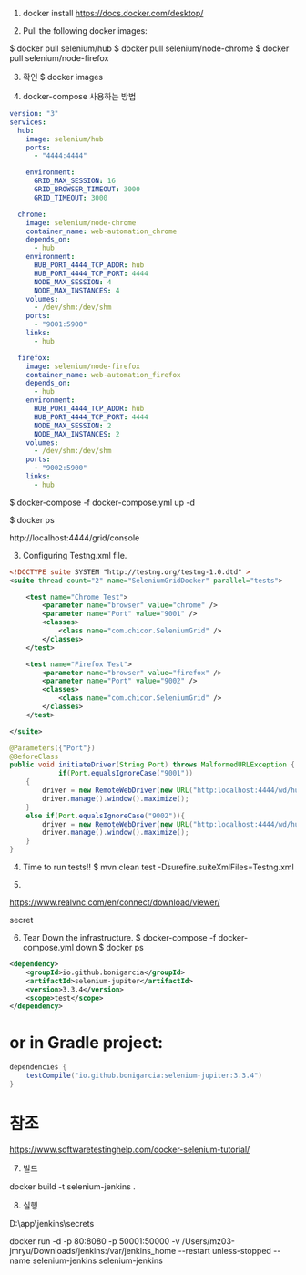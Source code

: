 1. docker install 
https://docs.docker.com/desktop/


2. Pull the following docker images:

$ docker pull selenium/hub
$ docker pull selenium/node-chrome
$ docker pull selenium/node-firefox

3. 확인 
$ docker images


4. docker-compose 사용하는 방법 

```yaml
version: "3"
services:
  hub:
    image: selenium/hub
    ports:
      - "4444:4444"

    environment:
      GRID_MAX_SESSION: 16
      GRID_BROWSER_TIMEOUT: 3000
      GRID_TIMEOUT: 3000

  chrome:
    image: selenium/node-chrome
    container_name: web-automation_chrome
    depends_on:
      - hub
    environment:
      HUB_PORT_4444_TCP_ADDR: hub
      HUB_PORT_4444_TCP_PORT: 4444
      NODE_MAX_SESSION: 4
      NODE_MAX_INSTANCES: 4
    volumes:
      - /dev/shm:/dev/shm
    ports:
      - "9001:5900"
    links:
      - hub

  firefox:
    image: selenium/node-firefox
    container_name: web-automation_firefox
    depends_on:
      - hub
    environment:
      HUB_PORT_4444_TCP_ADDR: hub
      HUB_PORT_4444_TCP_PORT: 4444
      NODE_MAX_SESSION: 2
      NODE_MAX_INSTANCES: 2
    volumes:
      - /dev/shm:/dev/shm
    ports:
      - "9002:5900"
    links:
      - hub
```

$ docker-compose -f docker-compose.yml up -d

$ docker ps

http://localhost:4444/grid/console

3. Configuring Testng.xml file.
```xml 
<!DOCTYPE suite SYSTEM "http://testng.org/testng-1.0.dtd" >
<suite thread-count="2" name="SeleniumGridDocker" parallel="tests">

	<test name="Chrome Test">
		<parameter name="browser" value="chrome" />
		<parameter name="Port" value="9001" />
		<classes>
			<class name="com.chicor.SeleniumGrid" />
		</classes>
	</test>

	<test name="Firefox Test">
		<parameter name="browser" value="firefox" />
		<parameter name="Port" value="9002" />
		<classes>
			<class name="com.chicor.SeleniumGrid" />
		</classes>
	</test>

</suite>
```

```java
@Parameters({"Port"})
@BeforeClass
public void initiateDriver(String Port) throws MalformedURLException {
            if(Port.equalsIgnoreCase("9001"))
    {
        driver = new RemoteWebDriver(new URL("http:localhost:4444/wd/hub"), DesiredCapabilities.chrome());
        driver.manage().window().maximize();
    }
    else if(Port.equalsIgnoreCase("9002")){
        driver = new RemoteWebDriver(new URL("http:localhost:4444/wd/hub"), DesiredCapabilities.firefox());
        driver.manage().window().maximize();
    }
}
```


4. Time to run tests!!
$ mvn clean test -Dsurefire.suiteXmlFiles=Testng.xml



5. 

https://www.realvnc.com/en/connect/download/viewer/

secret



6. Tear Down the infrastructure.
$ docker-compose -f docker-compose.yml down
$ docker ps

```xml 
<dependency>
    <groupId>io.github.bonigarcia</groupId>
    <artifactId>selenium-jupiter</artifactId>
    <version>3.3.4</version>
    <scope>test</scope>
</dependency>
```

# or in Gradle project:

```java
dependencies {
    testCompile("io.github.bonigarcia:selenium-jupiter:3.3.4")
}
```


#  참조 
https://www.softwaretestinghelp.com/docker-selenium-tutorial/


7. 빌드 

docker build -t selenium-jenkins .

8. 실행 

D:\app\jenkins\secrets

docker run -d -p 80:8080 -p 50001:50000 -v /Users/mz03-jmryu/Downloads/jenkins:/var/jenkins_home --restart unless-stopped --name selenium-jenkins selenium-jenkins





